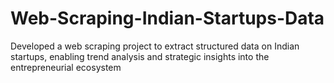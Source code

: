 # Web-Scraping-Indian-Startups-Data
Developed a web scraping project to extract structured data on Indian startups, enabling trend analysis and strategic insights into the entrepreneurial ecosystem
